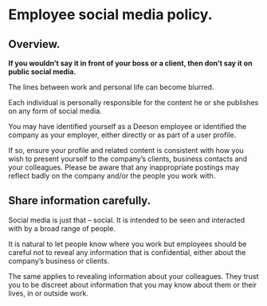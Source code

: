 
# Employee social media policy.

## Overview.

**If you wouldn’t say it in front of your boss or a client, then don’t say it on public social media.**

The lines between work and personal life can become blurred.

Each individual is personally responsible for the content he or she publishes on any form of social media.

You may have identified yourself as a Deeson employee or identified the company as your employer, either directly or as part of a user profile.

If so, ensure your profile and related content is consistent with how you wish to present yourself to the company’s clients, business contacts and your colleagues. Please be aware that any inappropriate postings may reflect badly on the company and/or the people you work with.

## Share information carefully.

Social media is just that – social. It is intended to be seen and interacted with by a broad range of people.

It is natural to let people know where you work but employees should be careful not to reveal any information that is confidential, either about the company’s business or clients.

The same applies to revealing information about your colleagues. They trust you to be discreet about information that you may know about them or their lives, in or outside work.

